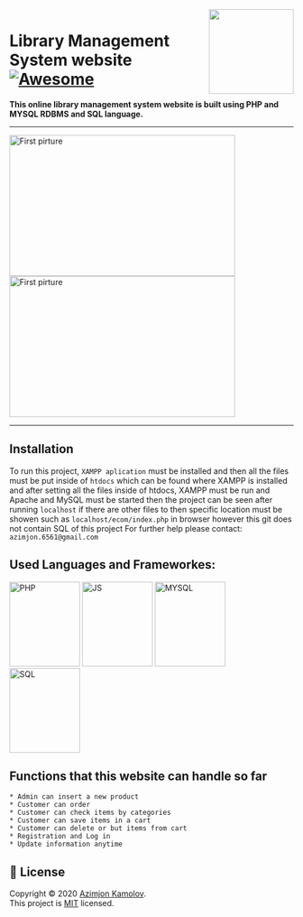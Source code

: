 <img src="https://github.com/mynameisone/Ecom/blob/master/images/Phoenix.png?raw=true" align="right" height="150"/>

# Library Management System website [![Awesome](https://cdn.rawgit.com/sindresorhus/awesome/d7305f38d29fed78fa85652e3a63e154dd8e8829/media/badge.svg)](https://github.com/sindresorhus/awesome#readme)

**This online library management system website is built using PHP and MYSQL RDBMS and SQL language.**

---
<p float="left">
<img src="https://github.com/mynameisone/Main/blob/master/img/p62.PNG?raw=true" width = "400" height="250" alt="First pirture" /> 
<img src="https://github.com/mynameisone/Main/blob/master/img/p61.PNG?raw=true" width = "400" height="250" alt="First pirture" /> 
</p>

---

## Installation
To run this project, `XAMPP aplication` must be installed and then all the files must be put inside of `htdocs` which can be found where XAMPP is installed and after setting all the files inside of htdocs, XAMPP must be run and Apache and MySQL must be started then the project can be seen after running `localhost` if there are other files to then specific location must be showen such as `localhost/ecom/index.php` in browser however this git does not contain SQL of this project
For further help please contact: `azimjon.6561@gmail.com`

## Used Languages and Frameworkes: ##

<p float="left">
<img src="https://github.com/mynameisone/Main/blob/master/img/PHP.png?raw=true" width = "125" height="150" alt="PHP" />
<img src="https://github.com/mynameisone/Main/blob/master/img/js1.jpg?raw=true" width = "125" height="150" alt="JS" />
<!-- <img src="https://github.com/mynameisone/Main/blob/master/img/jquery.png?raw=true" width = "125" height="150" alt="Hack" />
<img src="https://github.com/mynameisone/Main/blob/master/img/HACK.png?raw=true" width = "125" height="150" alt="Hack" /> -->
<img src="https://github.com/mynameisone/Main/blob/master/img/SQL.png?raw=true" width = "125" height="150" alt="MYSQL" />
<img src="https://github.com/mynameisone/Main/blob/master/img/M.png?raw=true" width = "125" height="150" alt="SQL" />
  
</p>

## Functions that this website can handle so far ##

    * Admin can insert a new product
    * Customer can order
    * Customer can check items by categories
    * Customer can save items in a cart
    * Customer can delete or but items from cart
    * Registration and Log in
    * Update information anytime


## 📝 License

Copyright © 2020 [Azimjon Kamolov](https://github.com/mynameisone).<br />
This project is [MIT](https://github.com/kefranabg/readme-md-generator/blob/master/LICENSE) licensed.

